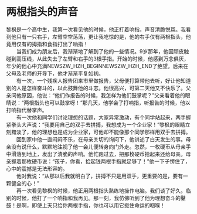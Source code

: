 # 两根指头的声音



黎枫是一个高中生，我第一次看见他的时候，他正打着响指，声音清脆悦耳。我看到他只有一只右手，左臂空空荡荡，更让我吃惊的是，他的右手仅有两根指头，他竟用仅有的拇指和食指打出了响指！  
　　当我们成为朋友后，我渐渐地了解到了他的一些情况。9岁那年，他因顽皮触碰到高压线，从此失去了左臂和右手的3根手指。开始的时候，他感到万念俱灰，年少的他心中充满NEWSZW_HZH_BEGINNEWSZW_HZH_END了绝望。后来在父母及老师的开导下，他才渐渐平复如初。  
　　有一次，一个残疾人报告团来市里做报告，父母便打算带他去听，好让他知道别的人是怎样奋斗的，以此鼓舞他的斗志。他很高兴，可第二天他又不快乐了。父亲问他原因，他说：“他们作报告的时候，我怎样为他们鼓掌呢？”父亲看着他的眼睛说：“两根指头也可以鼓掌呀！”那几天，他学会了打响指，听报告的时候，他以打响指代替掌声。  
　　有一次他和同学们讨论理想的话题，大家异常激动，有个同学站起来，两手握紧拳头大声说：“我要用自己的双手去拼搏，我想成为一个企业家！”黎枫的眼睛立刻黯淡了，他的理想也是成为企业家，可他却不能像那个同学那样用双手去拼搏。  
　　回到家中他一直闷闷不乐，在母亲关切的询问下，他讲述了白天发生的事。母亲没有说什么，默默地注视了他一会儿便转身向门外走。忽然，一枚硬币从母亲手中滑落到地上，发出了清脆的声响。他忙跑过去，把那枚硬币拾起来还给母亲。母亲握着那枚硬币说：“孩子，你看，拾起钱两根手指就足够了！”他一下子愣住了，心中的震撼是无法形容的。  
　　他对我说：“从那以后我就明白了，拼搏不只是用双手，更重要的是，要有一颗健全的心！”  
　　再一次看见黎枫的时候，他正用两根指头熟练地操作电脑。我们谈了好久。临别的时候，他打了一个响指和我再见。那一刻，我仿佛听到了他为理想奋斗的鼙鼓！是啊，即使上天只给你两根手指，你也可以用它扼住命运的咽喉！
  